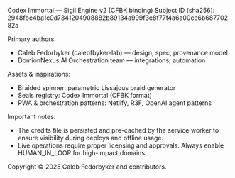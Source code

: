 Codex Immortal — Sigil Engine v2 (CFBK binding)
Subject ID (sha256): 2948fbc4ba1c0d7341204908882b89134a999f3e8f77f4a6a00ce6b68770282a

Primary authors:
- Caleb Fedorbyker (calebfbyker-lab) — design, spec, provenance model
- DomionNexus AI Orchestration team — integrations, automation

Assets & inspirations:
- Braided spinner: parametric Lissajous braid generator
- Seals registry: Codex Immortal (CFBK format)
- PWA & orchestration patterns: Netlify, R3F, OpenAI agent patterns

Important notes:
- The credits file is persisted and pre-cached by the service worker to ensure visibility during deploys and offline usage.
- Live operations require proper licensing and approvals. Always enable HUMAN_IN_LOOP for high-impact domains.

Copyright © 2025 Caleb Fedorbyker and contributors.